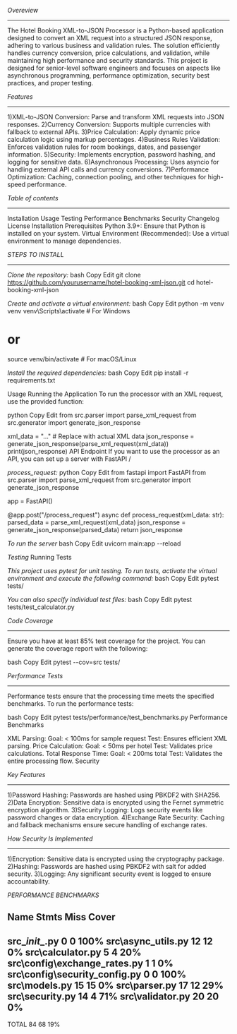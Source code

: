 *Overeview*
____________

The Hotel Booking XML-to-JSON Processor is a Python-based application designed to convert an XML request into a structured JSON response, adhering to various business and validation rules. The solution efficiently handles currency conversion, price calculations, and validation, while maintaining high performance and security standards. This project is designed for senior-level software engineers and focuses on aspects like asynchronous programming, performance optimization, security best practices, and proper testing.

*Features*
___________

1)XML-to-JSON Conversion: Parse and transform XML requests into JSON responses.
2)Currency Conversion: Supports multiple currencies with fallback to external APIs.
3)Price Calculation: Apply dynamic price calculation logic using markup percentages.
4)Business Rules Validation: Enforces validation rules for room bookings, dates, and passenger information.
5)Security: Implements encryption, password hashing, and logging for sensitive data.
6)Asynchronous Processing: Uses asyncio for handling external API calls and currency conversions.
7)Performance Optimization: Caching, connection pooling, and other techniques for high-speed performance.

*Table of contents*
___________________

Installation
Usage
Testing
Performance Benchmarks
Security
Changelog
License
Installation
Prerequisites
Python 3.9+: Ensure that Python is installed on your system.
Virtual Environment (Recommended): Use a virtual environment to manage dependencies.

*STEPS TO INSTALL*
_____________________

*Clone the repository:*
bash
Copy
Edit
git clone https://github.com/yourusername/hotel-booking-xml-json.git
cd hotel-booking-xml-json

*Create and activate a virtual environment:*
bash
Copy
Edit
python -m venv venv
venv\Scripts\activate  # For Windows
# or
source venv/bin/activate  # For macOS/Linux

*Install the required dependencies:*
bash
Copy
Edit
pip install -r requirements.txt

Usage
Running the Application
To run the processor with an XML request, use the provided function:

python
Copy
Edit
from src.parser import parse_xml_request
from src.generator import generate_json_response

xml_data = "<AvailRQ>...</AvailRQ>"  # Replace with actual XML data
json_response = generate_json_response(parse_xml_request(xml_data))
print(json_response)
API Endpoint
If you want to use the processor as an API, you can set up a server with FastAPI  /

*process_request:*
python
Copy
Edit
from fastapi import FastAPI
from src.parser import parse_xml_request
from src.generator import generate_json_response

app = FastAPI()

@app.post("/process_request")
async def process_request(xml_data: str):
    parsed_data = parse_xml_request(xml_data)
    json_response = generate_json_response(parsed_data)
    return json_response

*To run the server*
bash
Copy
Edit
uvicorn main:app --reload

*Testing*
Running Tests

*This project uses pytest for unit testing. To run tests, activate the virtual environment and execute the following command:*
bash
Copy
Edit
pytest tests/

*You can also specify individual test files:*
bash
Copy
Edit
pytest tests/test_calculator.py

*Code Coverage*
___________________
Ensure you have at least 85% test coverage for the project. You can generate the coverage report with the following:

bash
Copy
Edit
pytest --cov=src tests/

*Performance Tests*
_____________________
Performance tests ensure that the processing time meets the specified benchmarks. To run the performance tests:

bash
Copy
Edit
pytest tests/performance/test_benchmarks.py
Performance Benchmarks

XML Parsing:
Goal: < 100ms for sample request
Test: Ensures efficient XML parsing.
Price Calculation:
Goal: < 50ms per hotel
Test: Validates price calculations.
Total Response Time:
Goal: < 200ms total
Test: Validates the entire processing flow.
Security

*Key Features*
_______________
1)Password Hashing: Passwords are hashed using PBKDF2 with SHA256.
2)Data Encryption: Sensitive data is encrypted using the Fernet symmetric encryption algorithm.
3)Security Logging: Logs security events like password changes or data encryption.
4)Exchange Rate Security: Caching and fallback mechanisms ensure secure handling of exchange rates.

*How Security Is Implemented*
_____________________________
1)Encryption: Sensitive data is encrypted using the cryptography package.
2)Hashing: Passwords are hashed using PBKDF2 with salt for added security.
3)Logging: Any significant security event is logged to ensure accountability.

*PERFORMANCE BENCHMARKS*

Name                            Stmts   Miss  Cover
---------------------------------------------------
src\__init__.py                     0      0   100%
src\async_utils.py                 12     12     0%
src\calculator.py                   5      4    20%
src\config\exchange_rates.py        1      1     0%
src\config\security_config.py       0      0   100%
src\models.py                      15     15     0%
src\parser.py                      17     12    29%
src\security.py                    14      4    71%
src\validator.py                   20     20     0%
---------------------------------------------------
TOTAL                              84     68    19%

